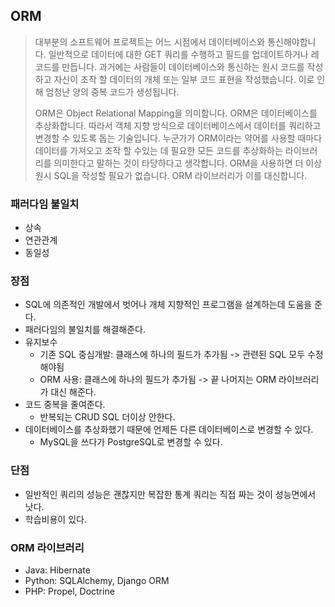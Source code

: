 ## ORM

> 대부분의 소프트웨어 프로젝트는 어느 시점에서 데이터베이스와 통신해야합니다. 일반적으로 데이터에 대한 GET 쿼리를 수행하고 필드를 업데이트하거나 레코드를 만듭니다. 과거에는 사람들이 데이터베이스와 통신하는 원시 코드를 작성하고 자신이 조작 할 데이터의 개체 또는 일부 코드 표현을 작성했습니다. 이로 인해 엄청난 양의 중복 코드가 생성됩니다.
>
> ORM은 Object Relational Mapping을 의미합니다. ORM은 데이터베이스를 추상화합니다. 따라서 객체 지향 방식으로 데이터베이스에서 데이터를 쿼리하고 변경할 수 있도록 돕는 기술입니다. 누군가가 ORM이라는 약어를 사용할 때마다 데이터를 가져오고 조작 할 수있는 데 필요한 모든 코드를 추상화하는 라이브러리를 의미한다고 말하는 것이 타당하다고 생각합니다. ORM을 사용하면 더 이상 원시 SQL을 작성할 필요가 없습니다. ORM 라이브러리가 이를 대신합니다.



### 패러다임 불일치

* 상속
* 연관관계
* 동일성



### 장점

* SQL에 의존적인 개발에서 벗어나 개체 지향적인 프로그램을 설계하는데 도움을 준다.
* 패러다임의 불일치를 해결해준다.
* 유지보수
  * 기존 SQL 중심개발: 클래스에 하나의 필드가 추가됨 -> 관련된 SQL 모두 수정해야됨
  * ORM 사용: 클래스에 하나의 필드가 추가됨 -> 끝 나머지는 ORM 라이브러리가 대신 해준다.
* 코드 중복을 줄여준다.
  * 반복되는 CRUD SQL 더이상 안한다.
* 데이터베이스를 추상화했기 때문에 언제든 다른 데이터베이스로 변경할 수 있다.
  * MySQL을 쓰다가 PostgreSQL로 변경할 수 있다.



### 단점

* 일반적인 쿼리의 성능은 괜찮지만 복잡한 통계 쿼리는 직접 짜는 것이 성능면에서 낫다.
* 학습비용이 있다.



### ORM 라이브러리

* Java: Hibernate
* Python: SQLAlchemy, Django ORM
* PHP: Propel, Doctrine